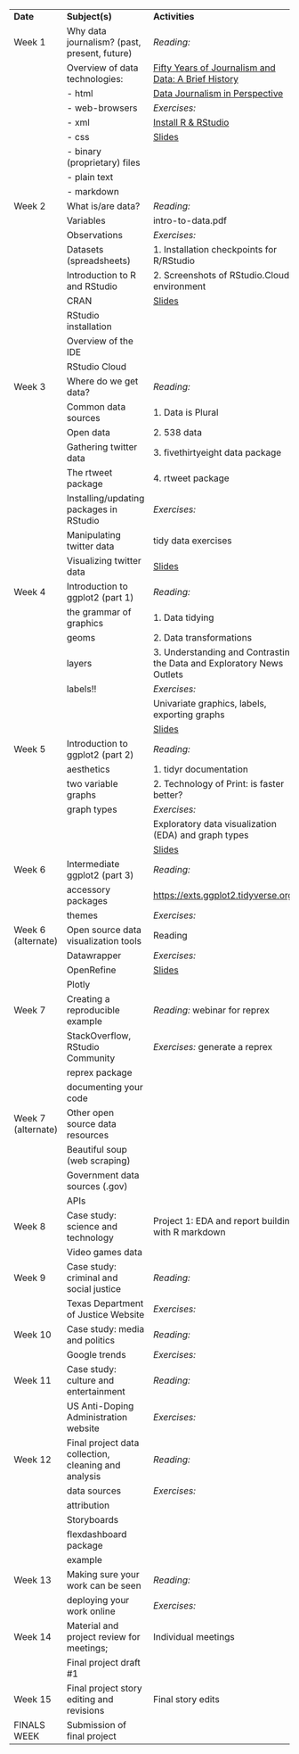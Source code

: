 |                    |                                                      |                                                                                                                                        |
|:-------------------|:-----------------------------------------------------|:---------------------------------------------------------------------------------------------------------------------------------------|
| **Date**           | **Subject(s)**                                       | **Activities**                                                                                                                         |
| Week 1             | Why data journalism? (past, present, future)         | *Reading:*                                                                                                                             |
|                    | Overview of data technologies:                       | [Fifty Years of Journalism and Data: A Brief History](https://gijn.org/2015/11/12/fifty-years-of-journalism-and-data-a-brief-history/) |
|                    | - html                                               | [Data Journalism in Perspective](https://datajournalism.com/read/handbook/one/introduction/data-journalism-in-perspective)             |
|                    | - web-browsers                                       | *Exercises:*                                                                                                                           |
|                    | - xml                                                | [Install R & RStudio](https://mjfrigaard.github.io/csuc-data-journalism/bk00_your-first-r-session.html)                                |
|                    | - css                                                | [Slides](https://mjfrigaard.github.io/csuc-data-journalism/slides/wk-1.0-intro-web-tech.html)                                     |
|                    | - binary (proprietary) files                         |                                                                                                                                        |
|                    | - plain text                                         |                                                                                                                                        |
|                    | - markdown                                           |                                                                                                                                        |
| Week 2             | What is/are data?                                    | *Reading:*                                                                                                                             |
|                    | Variables                                            | intro-to-data.pdf                                                                                                                      |
|                    | Observations                                         | *Exercises:*                                                                                                                           |
|                    | Datasets (spreadsheets)                              | 1. Installation checkpoints for R/RStudio                                                                                              |
|                    | Introduction to R and RStudio                        | 2. Screenshots of RStudio.Cloud environment                                                                                            |
|                    | CRAN                                                 | [Slides]()                                                                                                                             |
|                    | RStudio installation                                 |                                                                                                                                        |
|                    | Overview of the IDE                                  |                                                                                                                                        |
|                    | RStudio Cloud                                        |                                                                                                                                        |
| Week 3             | Where do we get data?                                | *Reading:*                                                                                                                             |
|                    | Common data sources                                  | 1. Data is Plural                                                                                                                      |
|                    | Open data                                            | 2. 538 data                                                                                                                            |
|                    | Gathering twitter data                               | 3. fivethirtyeight data package                                                                                                        |
|                    | The rtweet package                                   | 4. rtweet package                                                                                                                      |
|                    | Installing/updating packages in RStudio              | *Exercises:*                                                                                                                           |
|                    | Manipulating twitter data                            | tidy data exercises                                                                                                                    |
|                    | Visualizing twitter data                             | [Slides]()                                                                                                                             |
| Week 4             | Introduction to ggplot2 (part 1)                     | *Reading:*                                                                                                                             |
|                    | the grammar of graphics                              | 1. Data tidying                                                                                                                        |
|                    | geoms                                                | 2. Data transformations                                                                                                                |
|                    | layers                                               | 3. Understanding and Contrasting the Data and Exploratory News Outlets                                                                 |
|                    | labels!!                                             | *Exercises:*                                                                                                                           |
|                    |                                                      | Univariate graphics, labels, exporting graphs                                                                                          |
|                    |                                                      | [Slides]()                                                                                                                             |
| Week 5             | Introduction to ggplot2 (part 2)                     | *Reading:*                                                                                                                             |
|                    | aesthetics                                           | 1. tidyr documentation                                                                                                                 |
|                    | two variable graphs                                  | 2. Technology of Print: is faster better?                                                                                              |
|                    | graph types                                          | *Exercises:*                                                                                                                           |
|                    |                                                      | Exploratory data visualization (EDA) and graph types                                                                                   |
|                    |                                                      | [Slides]()                                                                                                                             |
| Week 6             | Intermediate ggplot2 (part 3)                        | *Reading:*                                                                                                                             |
|                    | accessory packages                                   | https://exts.ggplot2.tidyverse.org/                                                                                                    |
|                    | themes                                               | *Exercises:*                                                                                                                           |
| Week 6 (alternate) | Open source data visualization tools                 | Reading                                                                                                                                |
|                    | Datawrapper                                          | *Exercises:*                                                                                                                           |
|                    | OpenRefine                                           | [Slides]()                                                                                                                             |
|                    | Plotly                                               |                                                                                                                                        |
| Week 7             | Creating a reproducible example                      | *Reading:* webinar for reprex                                                                                                          |
|                    | StackOverflow, RStudio Community                     | *Exercises:* generate a reprex                                                                                                         |
|                    | reprex package                                       |                                                                                                                                        |
|                    | documenting your code                                |                                                                                                                                        |
| Week 7 (alternate) | Other open source data resources                     |                                                                                                                                        |
|                    | Beautiful soup (web scraping)                        |                                                                                                                                        |
|                    | Government data sources (.gov)                       |                                                                                                                                        |
|                    | APIs                                                 |                                                                                                                                        |
| Week 8             | Case study: science and technology                   | Project 1: EDA and report building with R markdown                                                                                     |
|                    | Video games data                                     |                                                                                                                                        |
| Week 9             | Case study: criminal and social justice              | *Reading:*                                                                                                                             |
|                    | Texas Department of Justice Website                  | *Exercises:*                                                                                                                           |
| Week 10            | Case study: media and politics                       | *Reading:*                                                                                                                             |
|                    | Google trends                                        | *Exercises:*                                                                                                                           |
| Week 11            | Case study: culture and entertainment                | *Reading:*                                                                                                                             |
|                    | US Anti-Doping Administration website                | *Exercises:*                                                                                                                           |
| Week 12            | Final project data collection, cleaning and analysis | *Reading:*                                                                                                                             |
|                    | data sources                                         | *Exercises:*                                                                                                                           |
|                    | attribution                                          |                                                                                                                                        |
|                    | Storyboards                                          |                                                                                                                                        |
|                    | flexdashboard package                                |                                                                                                                                        |
|                    | example                                              |                                                                                                                                        |
| Week 13            | Making sure your work can be seen                    | *Reading:*                                                                                                                             |
|                    | deploying your work online                           | *Exercises:*                                                                                                                           |
| Week 14            | Material and project review for meetings;            | Individual meetings                                                                                                                    |
|                    | Final project draft #1                               |                                                                                                                                        |
| Week 15            | Final project story editing and revisions            | Final story edits                                                                                                                      |
| FINALS WEEK        | Submission of final project                          |                                                                                                                                        |
